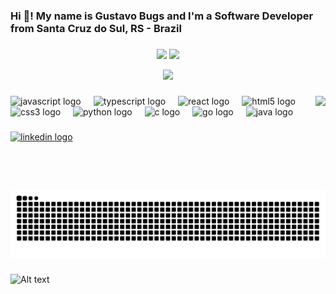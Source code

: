 <h3 align="left">Hi 👋! My name is Gustavo Bugs and I'm a Software Developer from Santa Cruz do Sul, RS - Brazil</h3>

###

<p align="center">
  <img src="https://github-readme-stats.vercel.app/api?username=gustavokbugs&show_icons=true&theme=tokyonight&count_private=true" />
  <img src="https://streak-stats.demolab.com/?user=gustavokbugs&theme=tokyonight" />
</p>

<p align="center">
  <img src="https://github-readme-stats.vercel.app/api/top-langs/?username=gustavokbugs&layout=compact&theme=tokyonight" />
</p>

###

<img align="right" height="150" src="https://media3.giphy.com/media/v1.Y2lkPTc5MGI3NjExbG1sbWV1YTl1aHJnNzl2cHRtenNiY253cGthMGI3dGd1cTR0bnJ2ZCZlcD12MV9pbnRlcm5hbF9naWZfYnlfaWQmY3Q9Zw/JqmupuTVZYaQX5s094/giphy.gif"  />

###

<div align="left">
  <img src="https://cdn.jsdelivr.net/gh/devicons/devicon/icons/javascript/javascript-original.svg" height="30" alt="javascript logo"  />
  <img width="12" />
  <img src="https://cdn.jsdelivr.net/gh/devicons/devicon/icons/typescript/typescript-original.svg" height="30" alt="typescript logo"  />
  <img width="12" />
  <img src="https://cdn.jsdelivr.net/gh/devicons/devicon/icons/react/react-original.svg" height="30" alt="react logo"  />
  <img width="12" />
  <img src="https://cdn.jsdelivr.net/gh/devicons/devicon/icons/html5/html5-original.svg" height="30" alt="html5 logo"  />
  <img width="12" />
  <img src="https://cdn.jsdelivr.net/gh/devicons/devicon/icons/css3/css3-original.svg" height="30" alt="css3 logo"  />
  <img width="12" />
  <img src="https://cdn.jsdelivr.net/gh/devicons/devicon/icons/python/python-original.svg" height="30" alt="python logo"  />
  <img width="12" />
  <img src="https://cdn.jsdelivr.net/gh/devicons/devicon/icons/c/c-original.svg" height="30" alt="c logo"  />
  <img width="12" />
  <img src="https://cdn.jsdelivr.net/gh/devicons/devicon/icons/go/go-original-wordmark.svg" height="30" alt="go logo"  />
  <img width="12" />
  <img src="https://cdn.jsdelivr.net/gh/devicons/devicon/icons/java/java-original.svg" height="30" alt="java logo"  />
</div>

###

<div align="left">
  <a href="https://www.linkedin.com/in/gustavo-kardauke-bugs-b3258b26b/" target="_blank">
    <img src="https://img.shields.io/static/v1?message=LinkedIn&logo=linkedin&label=&color=0077B5&logoColor=white&labelColor=&style=for-the-badge" height="35" alt="linkedin logo"  />
  </a>
</div>

###

<picture>
  <source media="(prefers-color-scheme: dark)" srcset="https://raw.githubusercontent.com/gustavokbugs/gustavokbugs/output/github-contribution-grid-snake-dark.svg">
  <source media="(prefers-color-scheme: light)" srcset="https://raw.githubusercontent.com/gustavokbugs/gustavokbugs/output/github-contribution-grid-snake.svg">
  <img alt="github contribution grid snake animation" src="https://raw.githubusercontent.com/gustavokbugs/gustavokbugs/output/github-contribution-grid-snake.svg">
</picture>

###

![Alt text](https://spotify-recently-played-readme.vercel.app/api?user=a46b0cl2zoznjw9c1ldtscr0c)
